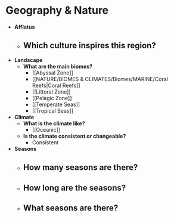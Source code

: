 # Geography & Nature
- **Afflatus**
	- **Which culture inspires this region?**
		- 
- **Landscape**
	- **What are the main biomes?**
		- [[Abyssal Zone]]
		- [[NATURE/BIOMES & CLIMATES/Biomes/MARINE/Coral Reefs|Coral Reefs]]
		- [[Littoral Zone]]
		- [[Pelagic Zone]]
		- [[Temperate Seas]]
		- [[Tropical Seas]]
- **Climate**
	- **What is the climate like?**
		- [[Oceanic]]
	- **Is the climate consistent or changeable?**
		- Consistent
- **Seasons**
	- **How many seasons are there?**
		- 
	- **How long are the seasons?**
		- 
	- **What seasons are there?**
		- 